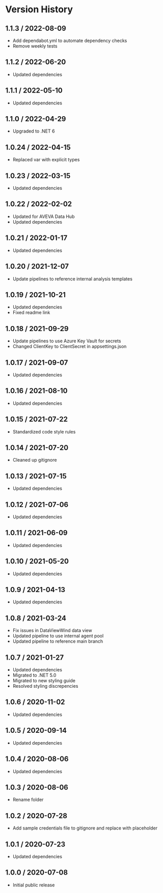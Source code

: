 # Version History

## 1.1.3 / 2022-08-09

- Add dependabot.yml to automate dependency checks
- Remove weekly tests

## 1.1.2 / 2022-06-20

- Updated dependencies

## 1.1.1 / 2022-05-10

- Updated dependencies

## 1.1.0 / 2022-04-29

- Upgraded to .NET 6

## 1.0.24 / 2022-04-15

- Replaced var with explicit types

## 1.0.23 / 2022-03-15

- Updated dependencies

## 1.0.22 / 2022-02-02

- Updated for AVEVA Data Hub
- Updated dependencies

## 1.0.21 / 2022-01-17

- Updated dependencies

## 1.0.20 / 2021-12-07

- Update pipelines to reference internal analysis templates

## 1.0.19 / 2021-10-21

- Updated dependencies
- Fixed readme link

## 1.0.18 / 2021-09-29

- Update pipelines to use Azure Key Vault for secrets
- Changed ClientKey to ClientSecret in appsettings.json

## 1.0.17 / 2021-09-07

- Updated dependencies

## 1.0.16 / 2021-08-10

- Updated dependencies

## 1.0.15 / 2021-07-22

- Standardized code style rules

## 1.0.14 / 2021-07-20

- Cleaned up gitignore

## 1.0.13 / 2021-07-15

- Updated dependencies

## 1.0.12 / 2021-07-06

- Updated dependencies

## 1.0.11 / 2021-06-09

- Updated dependencies

## 1.0.10 / 2021-05-20

- Updated dependencies

## 1.0.9 / 2021-04-13

- Updated dependencies

## 1.0.8 / 2021-03-24

- Fix issues in DataViewWind data view
- Updated pipeline to use internal agent pool
- Updated pipeline to reference main branch

## 1.0.7 / 2021-01-27

- Updated dependencies
- Migrated to .NET 5.0
- Migrated to new styling guide
- Resolved styling discrepencies

## 1.0.6 / 2020-11-02

- Updated dependencies

## 1.0.5 / 2020-09-14

- Updated dependencies

## 1.0.4 / 2020-08-06

- Updated dependencies

## 1.0.3 / 2020-08-06

- Rename folder

## 1.0.2 / 2020-07-28

- Add sample credentials file to gitignore and replace with placeholder

## 1.0.1 / 2020-07-23

- Updated dependencies

## 1.0.0 / 2020-07-08

- Initial public release
